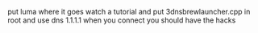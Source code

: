 put luma where it goes watch a tutorial 
and put 3dnsbrewlauncher.cpp in root and use dns  1.1.1.1 when you connect you should have the hacks
